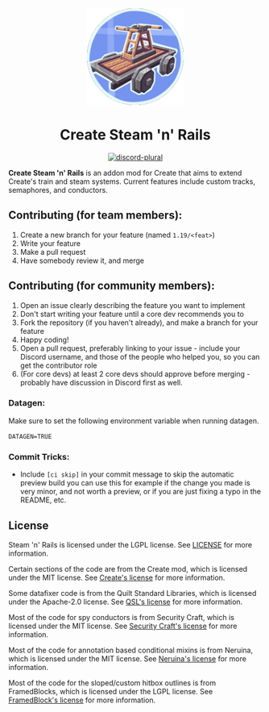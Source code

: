 <div align="center">
  <img src=".idea/icon.png" width="192" height="192">
  <h1>Create Steam 'n' Rails</h1>

[![discord-plural](https://cdn.jsdelivr.net/npm/@intergrav/devins-badges@3/assets/cozy/social/discord-plural_vector.svg)](https://discord.gg/create-steam-n-rails-706277846389227612)
</div>

**Create Steam 'n' Rails** is an addon mod for Create that aims to extend Create's train and steam systems. Current features include custom tracks, semaphores, and conductors.

## Contributing (for team members):
1. Create a new branch for your feature (named `1.19/<feat>`)
2. Write your feature
3. Make a pull request
4. Have somebody review it, and merge

## Contributing (for community members):
1. Open an issue clearly describing the feature you want to implement
2. Don't start writing your feature until a core dev recommends you to
3. Fork the repository (if you haven't already), and make a branch for your feature
4. Happy coding!
5. Open a pull request, preferably linking to your issue - include your Discord username, and those of the people who helped you, so you can get the contributor role
6. (For core devs) at least 2 core devs should approve before merging - probably have discussion in Discord first as well.

### Datagen:
Make sure to set the following environment variable when running datagen.
```env
DATAGEN=TRUE
```

### Commit Tricks:

- Include `[ci skip]` in your commit message to skip the automatic preview build
you can use this for example if the change you made is very minor, and not worth
a preview, or if you are just fixing a typo in the README, etc.


## License
Steam 'n' Rails is licensed under the LGPL license. See [LICENSE](LICENSE) for more information.

Certain sections of the code are from the Create mod, which is licensed under the MIT license. See [Create's license](https://github.com/Creators-of-Create/Create/blob/mc1.18/dev/LICENSE) for more information.

Some datafixer code is from the Quilt Standard Libraries, which is licensed under the Apache-2.0 license. See [QSL's license](https://github.com/QuiltMC/quilt-standard-libraries/blob/1.19.4/LICENSE) for more information.

Most of the code for spy conductors is from Security Craft, which is licensed under the MIT license. See [Security Craft's license](https://github.com/Geforce132/SecurityCraft/blob/1.18.2/LICENSE) for more information.

Most of the code for annotation based conditional mixins is from Neruina, which is licensed under the MIT license. See [Neruina's license](https://github.com/Bawnorton/Neruina/blob/multi-version/LICENSE.txt) for more information.

Most of the code for the sloped/custom hitbox outlines is from FramedBlocks, which is licensed under the LGPL license. See [FramedBlock's license](https://github.com/XFactHD/FramedBlocks/blob/17c8274ca380c3a868763b1b05657d07860c364b/LICENSE) for more information.